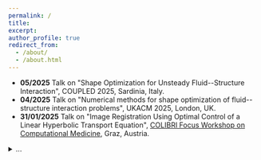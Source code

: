 ```yaml
---
permalink: /
title: 
excerpt: 
author_profile: true
redirect_from: 
  - /about/
  - /about.html
---
```


- **05/2025** Talk on "Shape Optimization for Unsteady Fluid--Structure Interaction", COUPLED 2025, Sardinia, Italy.
- **04/2025** Talk on "Numerical methods for shape optimization of fluid--structure interaction problems", UKACM 2025, London, UK.
- **31/01/2025** Talk on "Image Registration Using Optimal Control of a Linear Hyperbolic Transport Equation", <a href="https://colibri.uni-graz.at/de/colibri-focus-workshop-computational-medicine/">COLIBRI Focus Workshop on Computational Medicine</a>, Graz, Austria.
<details><summary>...</summary>
  <ul>
  <li> <b>16/12/2024</b> Talk on "Shape Optimization for Fluid-Structure Interaction", Hamburg University of Technology, Hamburg, Germany.</li>
  <li> <b>24/10/2024></b> Talk on "Image Registration as a PDE-Constrained Optimization Problem", <a href="https://www.nawigraz.at">NAWI Graz</a> Scientific Advisory Board Meeting, Graz, Austria.</li>
  <li> <b>30/09/2024</b> Talk on "Shape Optimal Design of Fluid-Structure Interaction Problems", <a href="https://www.uni-graz.at/de/veranstaltungen/colibri-day/">COLIBRI Day 2024</a>, Uni Graz, Austria.</li>
  <li> <b>14/08/2024</b> Talk on "Image Registration in Non-Reflexive Banach Spaces", <a href="https://www.conferences.uni-hamburg.de/event/301/">IFIP TC7</a>, Hamburg, Germany.</li>
  <li> <b>24/07/2024</b> Talk on "Image Registration Using Optimal Control of a Linear Hyperbolic Transport Equation", <a href="https://ismp2024.gerad.ca/schedule/PS7/-74">ISMP 2024</a>, Montr&eacute;al, Canada.</li>
  <li> <b>09/05/2024</b> Talk on "Learning Mesh Motion Techniques with Application to Fluid-Structure Interaction", <a href="https://www.imperial.ac.uk/ammp/seminars--events/ammp-research-group-seminars/lc2-learning-computation-control-seminar/">LC2 Seminar</a>, Imperial College London, UK.</li>
  <li> <b>23/01/2024</b> Talk on "Improved Regularity Results for Linear Hyperbolic Equations with Application to Fluid-Structure Interaction", <a href="https://sites.google.com/view/appliedanalysisgraz/">Applied Analysis Seminar</a>, Uni Graz, Austria.</li>
  <li> <b>07/12/2023</b> Talk on "Topology Optimization of Fluid Flow", Research Seminar in Inverse Problems and Mathematical Imaging, Uni Graz, Austria. </li>
  <li> <b>01/12/2023</b> Talk on "Modeling Aspects of Transformation Based Shape Optimization and Image Registration", SciML@Simula workshop, Oslo, Norway.</li>
    </ul>
  </details>

